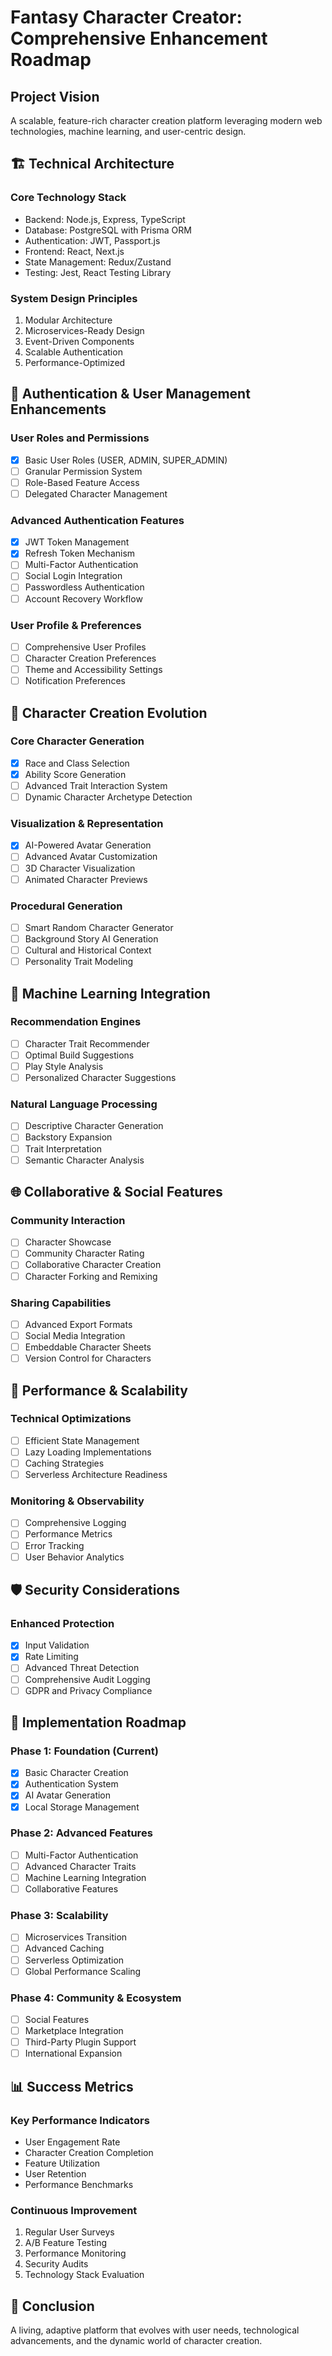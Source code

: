 # Fantasy Character Creator: Comprehensive Enhancement Roadmap

## Project Vision
A scalable, feature-rich character creation platform leveraging modern web technologies, machine learning, and user-centric design.

## 🏗️ Technical Architecture

### Core Technology Stack
- Backend: Node.js, Express, TypeScript
- Database: PostgreSQL with Prisma ORM
- Authentication: JWT, Passport.js
- Frontend: React, Next.js
- State Management: Redux/Zustand
- Testing: Jest, React Testing Library

### System Design Principles
1. Modular Architecture
2. Microservices-Ready Design
3. Event-Driven Components
4. Scalable Authentication
5. Performance-Optimized

## 🔐 Authentication & User Management Enhancements

### User Roles and Permissions
- [x] Basic User Roles (USER, ADMIN, SUPER_ADMIN)
- [ ] Granular Permission System
- [ ] Role-Based Feature Access
- [ ] Delegated Character Management

### Advanced Authentication Features
- [x] JWT Token Management
- [x] Refresh Token Mechanism
- [ ] Multi-Factor Authentication
- [ ] Social Login Integration
- [ ] Passwordless Authentication
- [ ] Account Recovery Workflow

### User Profile & Preferences
- [ ] Comprehensive User Profiles
- [ ] Character Creation Preferences
- [ ] Theme and Accessibility Settings
- [ ] Notification Preferences

## 🎲 Character Creation Evolution

### Core Character Generation
- [x] Race and Class Selection
- [x] Ability Score Generation
- [ ] Advanced Trait Interaction System
- [ ] Dynamic Character Archetype Detection

### Visualization & Representation
- [x] AI-Powered Avatar Generation
- [ ] Advanced Avatar Customization
- [ ] 3D Character Visualization
- [ ] Animated Character Previews

### Procedural Generation
- [ ] Smart Random Character Generator
- [ ] Background Story AI Generation
- [ ] Cultural and Historical Context
- [ ] Personality Trait Modeling

## 🤖 Machine Learning Integration

### Recommendation Engines
- [ ] Character Trait Recommender
- [ ] Optimal Build Suggestions
- [ ] Play Style Analysis
- [ ] Personalized Character Suggestions

### Natural Language Processing
- [ ] Descriptive Character Generation
- [ ] Backstory Expansion
- [ ] Trait Interpretation
- [ ] Semantic Character Analysis

## 🌐 Collaborative & Social Features

### Community Interaction
- [ ] Character Showcase
- [ ] Community Character Rating
- [ ] Collaborative Character Creation
- [ ] Character Forking and Remixing

### Sharing Capabilities
- [ ] Advanced Export Formats
- [ ] Social Media Integration
- [ ] Embeddable Character Sheets
- [ ] Version Control for Characters

## 🔬 Performance & Scalability

### Technical Optimizations
- [ ] Efficient State Management
- [ ] Lazy Loading Implementations
- [ ] Caching Strategies
- [ ] Serverless Architecture Readiness

### Monitoring & Observability
- [ ] Comprehensive Logging
- [ ] Performance Metrics
- [ ] Error Tracking
- [ ] User Behavior Analytics

## 🛡️ Security Considerations

### Enhanced Protection
- [x] Input Validation
- [x] Rate Limiting
- [ ] Advanced Threat Detection
- [ ] Comprehensive Audit Logging
- [ ] GDPR and Privacy Compliance

## 🚀 Implementation Roadmap

### Phase 1: Foundation (Current)
- [x] Basic Character Creation
- [x] Authentication System
- [x] AI Avatar Generation
- [x] Local Storage Management

### Phase 2: Advanced Features
- [ ] Multi-Factor Authentication
- [ ] Advanced Character Traits
- [ ] Machine Learning Integration
- [ ] Collaborative Features

### Phase 3: Scalability
- [ ] Microservices Transition
- [ ] Advanced Caching
- [ ] Serverless Optimization
- [ ] Global Performance Scaling

### Phase 4: Community & Ecosystem
- [ ] Social Features
- [ ] Marketplace Integration
- [ ] Third-Party Plugin Support
- [ ] International Expansion

## 📊 Success Metrics

### Key Performance Indicators
- User Engagement Rate
- Character Creation Completion
- Feature Utilization
- User Retention
- Performance Benchmarks

### Continuous Improvement
1. Regular User Surveys
2. A/B Feature Testing
3. Performance Monitoring
4. Security Audits
5. Technology Stack Evaluation

## 🌟 Conclusion
A living, adaptive platform that evolves with user needs, technological advancements, and the dynamic world of character creation.
